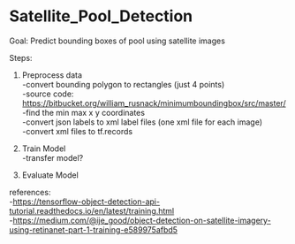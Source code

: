 # Satellite_Pool_Detection
 
Goal: Predict bounding boxes of pool using satellite images

Steps:
  1. Preprocess data <br />
      -convert bounding polygon to rectangles (just 4 points) <br />
          -source code: https://bitbucket.org/william_rusnack/minimumboundingbox/src/master/
      -find the min max x y coordinates <br />
      -convert json labels to xml label files (one xml file for each image) <br />
      -convert xml files to tf.records <br />
  
  2. Train Model <br />
      -transfer model? <br />
  
  3. Evaluate Model <br />


references: <br />
 -https://tensorflow-object-detection-api-tutorial.readthedocs.io/en/latest/training.html <br />
 -https://medium.com/@ije_good/object-detection-on-satellite-imagery-using-retinanet-part-1-training-e589975afbd5 <br />
